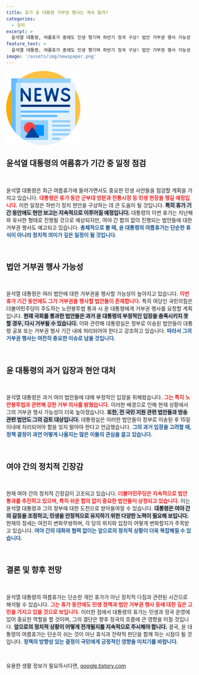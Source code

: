 ```yaml
---
title: 휴가 윤 대통령 거부권 행사는 계속 될까?
categories:
  - 정치
excerpt: >
  윤석열 대통령, 여름휴가 중에도 민생 챙기며 하반기 정국 구상! 법안 거부권 행사 가능성 높아. 더불어민주당 주도의 논란의 노란봉투법 통과 여부는? 클릭해 더 알아보세요!
feature_text: >
  윤석열 대통령, 여름휴가 중에도 민생 챙기며 하반기 정국 구상! 법안 거부권 행사 가능성 높아. 더불어민주당 주도의 논란의 노란봉투법 통과 여부는? 클릭해 더 알아보세요!
image: '/assets/img/newspaper.png'
---
```


<p><img src="/assets/img/newspaper.png" alt="kimp 속보" /></p>

<h2 data-ke-size="size26">윤석열 대통령의 여름휴가 기간 중 일정 점검</h2>

<p data-ke-size="size16">&nbsp;</p>

<p>윤석열 대통령은 최근 여름휴가에 들어가면서도 중요한 민생 사안들을 점검할 계획을 가지고 있습니다. <b><span style="color: #ee2323;">대통령은 휴가 동안 군부대 방문과 전통시장 등 민생 현장을 챙길 예정입니다.</span></b> 이런 일정은 하반기 정치 현안을 구상하는 데 큰 도움이 될 것입니다. <b><span style="background-color: #21538527;">특히 휴가 기간 동안에도 현안 보고는 지속적으로 이루어질 예정입니다.</span></b> 대통령의 이번 휴가는 지난해와 유사한 형태로 진행될 것으로 예상되지만, 여야 간 합의 없이 진행되는 법안들에 대한 거부권 행사도 예고되고 있습니다. <b><span style="color: #1a5490;">총체적으로 볼 때, 윤 대통령의 여름휴가는 단순한 휴식이 아니라 정치적 의미가 깊은 일정이 될 것입니다.</span></b></p>

<p data-ke-size="size16">&nbsp;</p>

<h2 data-ke-size="size26">법안 거부권 행사 가능성</h2>

<p data-ke-size="size16">&nbsp;</p>

<p>윤석열 대통령은 여러 법안에 대한 거부권을 행사할 가능성이 높아지고 있습니다. <b><span style="color: #ee2323;">이번 휴가 기간 동안에도 그가 거부권을 행사할 법안들이 존재합니다.</span></b> 특히 여당인 국민의힘은 더불어민주당이 주도하는 노란봉투법 통과 시 윤 대통령에게 거부권 행사를 요청할 계획입니다. <b><span style="background-color: #21538527;">현재 국회를 통과한 법안들은 과거 윤 대통령의 부정적인 입장을 충족시키지 못할 경우, 다시 거부될 수 있습니다.</span></b> 이와 관련해 대통령실은 정부로 이송된 법안들이 대통령 공포 또는 거부권 행사 기간 내에 처리되어야 한다고 강조하고 있습니다. <b><span style="color: #1a5490;">따라서 그의 거부권 행사는 여전히 중요한 이슈로 남을 것입니다.</span></b></p>

<p data-ke-size="size16">&nbsp;</p>

<h2 data-ke-size="size26">윤 대통령의 과거 입장과 현안 대처</h2>

<p data-ke-size="size16">&nbsp;</p>

<p>윤석열 대통령은 과거 여러 법안들에 대해 부정적인 입장을 취해왔습니다. <b><span style="color: #ee2323;">그는 특히 노란봉투법과 관련해 강한 거부 의사를 밝혔습니다.</span></b> 이러한 배경으로 인해 현재 상황에서 그의 거부권 행사 가능성이 더욱 높아졌습니다. <b><span style="background-color: #21538527;">또한, 전 국민 지원 관련 법안들과 방송 관련 법안도 그의 검토 대상입니다.</span></b> 대통령실은 이러한 법안들이 정부로 이송된 후 15일 이내에 처리되어야 함을 잊지 말아야 한다고 언급했습니다. <b><span style="color: #1a5490;">그의 과거 입장을 고려할 때, 정책 결정이 과연 어떻게 나올지는 많은 이들의 관심을 끌고 있습니다.</span></b></p>

<p data-ke-size="size16">&nbsp;</p>

<h2 data-ke-size="size26">여야 간의 정치적 긴장감</h2>

<p data-ke-size="size16">&nbsp;</p>

<p>현재 여야 간의 정치적 긴장감이 고조되고 있습니다. <b><span style="color: #ee2323;">더불어민주당은 지속적으로 법안 통과를 추진하고 있으며, 특히 쉬운 합의 없이 중요한 법안들이 상정되고 있습니다.</span></b> 이는 윤석열 대통령과 그의 정부에 대한 도전으로 받아들여질 수 있습니다. <b><span style="background-color: #21538527;">대통령은 여야 간의 갈등을 조정하고, 민생을 안정적으로 유지하기 위한 다양한 노력이 필요해 보입니다.</span></b> 현재의 정세는 여전히 변화무쌍하며, 각 당의 위치와 입장이 어떻게 변화할지가 주목받고 있습니다. <b><span style="color: #1a5490;">여야 간의 대화와 협력 없이는 앞으로의 정치적 상황이 더욱 복잡해질 수 있습니다.</span></b></p>

<p data-ke-size="size16">&nbsp;</p>

<h2 data-ke-size="size26">결론 및 향후 전망</h2>

<p data-ke-size="size16">&nbsp;</p>

<p>윤석열 대통령의 여름휴가는 단순한 개인 휴가가 아닌 정치적 다짐과 관련된 시간으로 해석될 수 있습니다. <b><span style="color: #ee2323;">그는 휴가 동안에도 민생 정책과 법안 거부권 행사 등에 대한 깊은 고민을 가지고 있을 것으로 보입니다.</span></b> 이러한 점에서 대통령의 휴가는 민생과 정국 운영에 있어 중요한 역할을 할 것이며, 그의 결단은 향후 정국의 흐름에 큰 영향을 미칠 것입니다. <b><span style="background-color: #21538527;">앞으로의 정치적 상황이 어떻게 전개될지를 지속적으로 주시해야 합니다.</span></b> 결국, 윤 대통령의 여름휴가는 단순히 쉬는 것이 아닌 휴식과 전략적 판단을 함께 하는 시점이 될 것입니다. <b><span style="color: #1a5490;">정책의 방향성 있는 결정이 국민에게 긍정적인 영향을 미치기를 바랍니다.</span></b></p>

<p data-ke-size="size16">&nbsp;</p>
유용한 생활 정보가 필요하시다면, <a href="https://qoogle.tistory.com" rel="dofollow">qoogle.tistory.com</a>


